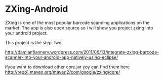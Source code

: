 ZXing-Android
=============

ZXing is one of the most popular barcode scanning applications on the market. 
The app is also open source so I will show you project zxing into your android project.

This project is the step Two

http://damianflannery.wordpress.com/2011/06/13/integrate-zxing-barcode-scanner-into-your-android-app-natively-using-eclipse/

ifyou want to download other core.jar yoy can find them here
http://repo1.maven.org/maven2/com/google/zxing/core/
